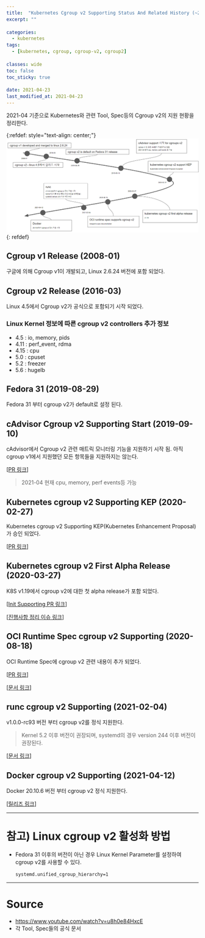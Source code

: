 ```yaml
---
title:  "Kubernetes Cgroup v2 Supporting Status And Related History (~2021-04)"
excerpt: ""

categories:
  - kubernetes
tags:
  - [kubernetes, cgroup, cgroup-v2, cgroup2]

classes: wide
toc: false
toc_sticky: true
 
date: 2021-04-23
last_modified_at: 2021-04-23
---
```


2021-04 기준으로 Kubernetes와 관련 Tool, Spec등의 Cgroup v2의 지원 현황을 정리한다.

{:refdef: style="text-align: center;"}
![Kubernetes Cgroup v2 Supporting Status 정리 (2021-04)](/assets/img/kubernetes/2021-04-23-13-53-14.png)
{: refdef}

## Cgroup v1 Release (2008-01)

구글에 의해 Cgroup v1이 개발되고, Linux 2.6.24 버전에 포함 되었다.

## Cgroup v2 Release (2016-03)

Linux 4.5에서 Cgroup v2가 공식으로 포함되기 시작 되었다.

### Linux Kernel 정보에 따른 cgroup v2 controllers 추가 정보

- 4.5 : io, memory, pids
- 4.11 : perf_event, rdma
- 4.15 : cpu
- 5.0 : cpuset
- 5.2 : freezer
- 5.6 : hugelb

## Fedora 31 (2019-08-29)

Fedora 31 부터 cgroup v2가 default로 설정 된다.

## cAdvisor Cgroup v2 Supporting Start (2019-09-10)

cAdvisor에서 Cgroup v2 관련 매트릭 모니터링 기능을 지원하기 시작 됨. 아직 cgroup v1에서 지원했던 모든 항목들을 지원하지는 않는다.

[[PR 링크](https://github.com/google/cadvisor/pull/2309)]

> 2021-04 현재 cpu, memory, perf events등 가능

## Kubernetes cgroup v2 Supporting KEP (2020-02-27)

Kubernetes cgroup v2 Supporting KEP(Kubernetes Enhancement Proposal)가 승인 되었다.

[[PR 링크](https://github.com/kubernetes/enhancements/pull/1370)]

## Kubernetes cgroup v2 First Alpha Release (2020-03-27)

K8S v1.19에서 cgroup v2에 대한 첫 alpha release가 포함 되었다.

[[Init Supporting PR 링크](https://github.com/kubernetes/kubernetes/pull/85218)]

[[진행사항 정리 이슈 링크](https://github.com/kubernetes/enhancements/issues/2254)]

## OCI Runtime Spec cgroup v2 Supporting (2020-08-18)

OCI Runtime Spec에 cgroup v2 관련 내용이 추가 되었다.

[[PR 링크](https://github.com/opencontainers/runtime-spec/pull/1040)]

[[문서 링크](https://github.com/opencontainers/runtime-spec/blob/master/config-linux.md#unified)]

## runc cgroup v2 Supporting (2021-02-04)

v1.0.0-rc93 버전 부터 cgroup v2를 정식 지원한다.

> Kernel 5.2 이후 버전이 권장되며, systemd의 경우 version 244 이후 버전이 권장된다.

[[문서 링크](https://github.com/opencontainers/runc/blob/master/docs/cgroup-v2.md)]

## Docker cgroup v2 Supporting (2021-04-12)

Docker 20.10.6 버전 부터 cgroup v2 정식 지원한다.

[[릴리즈 링크](https://docs.docker.com/engine/release-notes/)]

---

# 참고) Linux cgroup v2 활성화 방법

- Fedora 31 이후의 버전이 아닌 경우 Linux Kernel Parameter를 설정하여 cgroup v2를 사용할 수 있다.

    ```
    systemd.unified_cgroup_hierarchy=1
    ```

---

# Source

- https://www.youtube.com/watch?v=u8h0e84HxcE
- 각 Tool, Spec들의 공식 문서